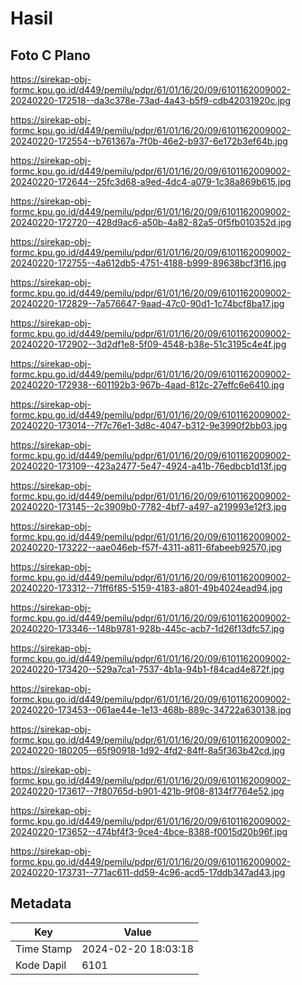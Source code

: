# Hasil

## Foto C Plano

https://sirekap-obj-formc.kpu.go.id/d449/pemilu/pdpr/61/01/16/20/09/6101162009002-20240220-172518--da3c378e-73ad-4a43-b5f9-cdb42031920c.jpg

https://sirekap-obj-formc.kpu.go.id/d449/pemilu/pdpr/61/01/16/20/09/6101162009002-20240220-172554--b761367a-7f0b-46e2-b937-6e172b3ef64b.jpg

https://sirekap-obj-formc.kpu.go.id/d449/pemilu/pdpr/61/01/16/20/09/6101162009002-20240220-172644--25fc3d68-a9ed-4dc4-a079-1c38a869b615.jpg

https://sirekap-obj-formc.kpu.go.id/d449/pemilu/pdpr/61/01/16/20/09/6101162009002-20240220-172720--428d9ac6-a50b-4a82-82a5-0f5fb010352d.jpg

https://sirekap-obj-formc.kpu.go.id/d449/pemilu/pdpr/61/01/16/20/09/6101162009002-20240220-172755--4a612db5-4751-4188-b999-89638bcf3f16.jpg

https://sirekap-obj-formc.kpu.go.id/d449/pemilu/pdpr/61/01/16/20/09/6101162009002-20240220-172829--7a576647-9aad-47c0-90d1-1c74bcf8ba17.jpg

https://sirekap-obj-formc.kpu.go.id/d449/pemilu/pdpr/61/01/16/20/09/6101162009002-20240220-172902--3d2df1e8-5f09-4548-b38e-51c3195c4e4f.jpg

https://sirekap-obj-formc.kpu.go.id/d449/pemilu/pdpr/61/01/16/20/09/6101162009002-20240220-172938--601192b3-967b-4aad-812c-27effc6e6410.jpg

https://sirekap-obj-formc.kpu.go.id/d449/pemilu/pdpr/61/01/16/20/09/6101162009002-20240220-173014--7f7c76e1-3d8c-4047-b312-9e3990f2bb03.jpg

https://sirekap-obj-formc.kpu.go.id/d449/pemilu/pdpr/61/01/16/20/09/6101162009002-20240220-173109--423a2477-5e47-4924-a41b-76edbcb1d13f.jpg

https://sirekap-obj-formc.kpu.go.id/d449/pemilu/pdpr/61/01/16/20/09/6101162009002-20240220-173145--2c3909b0-7782-4bf7-a497-a219993e12f3.jpg

https://sirekap-obj-formc.kpu.go.id/d449/pemilu/pdpr/61/01/16/20/09/6101162009002-20240220-173222--aae046eb-f57f-4311-a811-6fabeeb92570.jpg

https://sirekap-obj-formc.kpu.go.id/d449/pemilu/pdpr/61/01/16/20/09/6101162009002-20240220-173312--71ff6f85-5159-4183-a801-49b4024ead94.jpg

https://sirekap-obj-formc.kpu.go.id/d449/pemilu/pdpr/61/01/16/20/09/6101162009002-20240220-173346--148b9781-928b-445c-acb7-1d26f13dfc57.jpg

https://sirekap-obj-formc.kpu.go.id/d449/pemilu/pdpr/61/01/16/20/09/6101162009002-20240220-173420--529a7ca1-7537-4b1a-94b1-f84cad4e872f.jpg

https://sirekap-obj-formc.kpu.go.id/d449/pemilu/pdpr/61/01/16/20/09/6101162009002-20240220-173453--061ae44e-1e13-468b-889c-34722a630138.jpg

https://sirekap-obj-formc.kpu.go.id/d449/pemilu/pdpr/61/01/16/20/09/6101162009002-20240220-180205--65f90918-1d92-4fd2-84ff-8a5f363b42cd.jpg

https://sirekap-obj-formc.kpu.go.id/d449/pemilu/pdpr/61/01/16/20/09/6101162009002-20240220-173617--7f80765d-b901-421b-9f08-8134f7764e52.jpg

https://sirekap-obj-formc.kpu.go.id/d449/pemilu/pdpr/61/01/16/20/09/6101162009002-20240220-173652--474bf4f3-9ce4-4bce-8388-f0015d20b96f.jpg

https://sirekap-obj-formc.kpu.go.id/d449/pemilu/pdpr/61/01/16/20/09/6101162009002-20240220-173731--771ac611-dd59-4c96-acd5-17ddb347ad43.jpg


## Metadata

| Key        | Value               |
| ---------- | ------------------- |
| Time Stamp | 2024-02-20 18:03:18 |
| Kode Dapil | 6101                |



